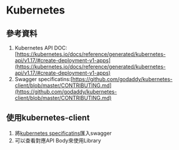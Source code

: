 # Kubernetes
## 參考資料
1. Kubernetes API DOC:[https://kubernetes.io/docs/reference/generated/kubernetes-api/v1.17/#create-deployment-v1-apps](https://kubernetes.io/docs/reference/generated/kubernetes-api/v1.17/#create-deployment-v1-apps)
2. Swagger specificatins:[https://github.com/godaddy/kubernetes-client/blob/master/CONTRIBUTING.md](https://github.com/godaddy/kubernetes-client/blob/master/CONTRIBUTING.md)
## 使用kubernetes-client
1. 將[kubernetes specificatins](https://github.com/TitanLi/NodeJS/blob/master/module/kubernetes/specificatins/swagger-1.13.json)匯入swagger
2. 可以查看對應API Body來使用Library